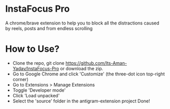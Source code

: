 
# InstaFocus Pro

A chrome/brave extension to help you to block all the distractions caused by reels, posts and from endless scrolling

# How to Use?



- Clone the repo, git clone https://github.com/Its-Aman-Yadav/InstaFocus-Pro or download the zip.
- Go to Google Chrome and click 'Customize' (the three-dot icon top-right corner)
- Go to Extensions > Manage Extensions
- Toggle 'Developer mode'
- Click 'Load unpacked'
- Select the 'source' folder in the antigram-extension project
Done!